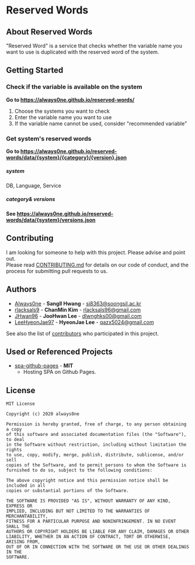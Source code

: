# Reserved Words
## About Reserved Words
"Reserved Word" is a service that checks whether the variable name you want to use is duplicated with the reserved word of the system. 

## Getting Started
### Check if the variable is available on the system
**Go to https://always0ne.github.io/reserved-words/**
1. Choose the systems you want to check 
2. Enter the variable name you want to use
3. If the variable name cannot be used, consider "recommended variable"
### Get system's reserved words
**Go to https://always0ne.github.io/reserved-words/data/{system}/{category}/{version}.json**
##### system
DB, Language, Service
##### category& versions
**See https://always0ne.github.io/reserved-words/data/{system}/versions.json**

## Contributing
I am looking for someone to help with this project. Please advise and point out.  
Please read [CONTRIBUTING.md](CONTRIBUTING.md) for details on our code
of conduct, and the process for submitting pull requests to us.

## Authors
  - [Always0ne](https://github.com/Always0ne) - **SangIl Hwang** - <si8363@soongsil.ac.kr>
  - [rlacksals9](https://github.com/rlacksals9) - **ChanMin Kim** - <rlacksals96@gmail.com>
  - [JHwan96](https://github.com/JHwan96) - **JooHwan Lee** - <dlwnghks00@gmail.com>
  - [LeeHyeonJae97](https://github.com/LeeHyeonJae97) - **HyeonJae Lee** - <qazx5024@gmail.com>

See also the list of [contributors](https://github.com/always0ne/reserved-words/contributors)
who participated in this project.

## Used or Referenced Projects
 - [spa-github-pages](https://github.com/rafgraph/spa-github-pages) - **MIT** 
    - Hosting SPA on Github Pages.

## License
```
MIT License

Copyright (c) 2020 always0ne

Permission is hereby granted, free of charge, to any person obtaining a copy
of this software and associated documentation files (the "Software"), to deal
in the Software without restriction, including without limitation the rights
to use, copy, modify, merge, publish, distribute, sublicense, and/or sell
copies of the Software, and to permit persons to whom the Software is
furnished to do so, subject to the following conditions:

The above copyright notice and this permission notice shall be included in all
copies or substantial portions of the Software.

THE SOFTWARE IS PROVIDED "AS IS", WITHOUT WARRANTY OF ANY KIND, EXPRESS OR
IMPLIED, INCLUDING BUT NOT LIMITED TO THE WARRANTIES OF MERCHANTABILITY,
FITNESS FOR A PARTICULAR PURPOSE AND NONINFRINGEMENT. IN NO EVENT SHALL THE
AUTHORS OR COPYRIGHT HOLDERS BE LIABLE FOR ANY CLAIM, DAMAGES OR OTHER
LIABILITY, WHETHER IN AN ACTION OF CONTRACT, TORT OR OTHERWISE, ARISING FROM,
OUT OF OR IN CONNECTION WITH THE SOFTWARE OR THE USE OR OTHER DEALINGS IN THE
SOFTWARE.
```
